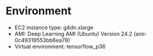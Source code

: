 # Environment
- EC2 instance type: g4dn.xlarge
- AMI: Deep Learning AMI (Ubuntu) Version 24.2 (ami-0c49319553bb6ea78)
- Virtual environment: tensorflow_p36
